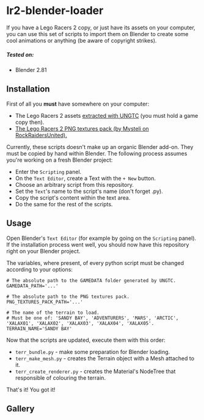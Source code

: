 # lr2-blender-loader
If you have a Lego Racers 2 copy, or just have its assets on your computer, you can use this set of scripts to import them on Blender to
create some cool animations or anything (be aware of copyright strikes).

##### Tested on:
* Blender 2.81

## Installation
First of all you **must** have somewhere on your computer:
* The Lego Racers 2 assets [extracted with UNGTC](https://github.com/JrMasterModelBuilder/UNGTC) (you must hold a game copy then).
* [The Lego Racers 2 PNG textures pack (by Mysteli on RockRaidersUnited).](https://www.dropbox.com/s/1e82fczb67lkxrd/LEGO%20Racers%202%20Textures%20%28PNG%29.zip?dl=0)

Currently, these scripts doesn't make up an organic Blender add-on. They must be copied by hand within Blender.
The following process assumes you're working on a fresh Blender project:
* Enter the `Scripting` panel.
* On the `Text Editor`, create a Text with the `+ New` button.
* Choose an arbitrary script from this repository.
* Set the `Text`'s name to the script's name (don't forget .py).
* Copy the script's content within the text area.
* Do the same for the rest of the scripts.

## Usage
Open Blender's `Text Editor` (for example by going on the `Scripting` panel).
If the installation process went well, you should now have this repository right on your Blender project.

The variables, where present, of every python script must be changed according to your options:
```python3
# The absolute path to the GAMEDATA folder generated by UNGTC.
GAMEDATA_PATH='...'

# The absolute path to the PNG textures pack.
PNG_TEXTURES_PACK_PATH='...'

# The name of the terrain to load.
# Must be one of: 'SANDY BAY', 'ADVENTURERS', 'MARS', 'ARCTIC', 'XALAX01', 'XALAX02', 'XALAX03', 'XALAX04', 'XALAX05'.
TERRAIN_NAME='SANDY BAY'
```

Now that the scripts are updated, execute them with this order:
* `terr_bundle.py` - make some preparation for Blender loading.
* `terr_make_mesh.py` - creates the Terrain object with a Mesh attached to it. 
* `terr_create_renderer.py` - creates the Material's NodeTree that responsible of colouring the terrain.

That's it! You got it!

## Gallery

